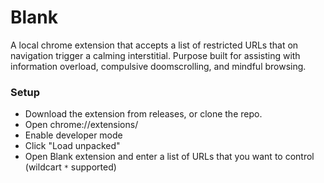 # Blank

A local chrome extension that accepts a list of restricted URLs that on navigation trigger a calming interstitial. Purpose built for assisting with information overload, compulsive doomscrolling, and mindful browsing.

### Setup

- Download the extension from releases, or clone the repo. 
- Open chrome://extensions/
- Enable developer mode
- Click "Load unpacked"
- Open Blank extension and enter a list of URLs that you want to control (wildcart `*` supported)
